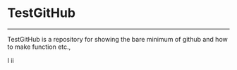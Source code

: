 # TestGitHub
************

TestGitHub is a repository for showing the bare minimum of github and how to make function etc.,

I
ii
